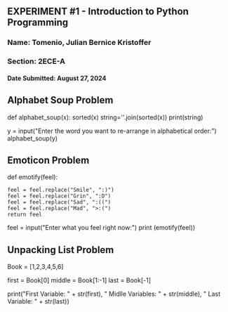 ## **EXPERIMENT #1 - Introduction to Python Programming**
### Name: Tomenio, Julian Bernice Kristoffer
### Section: 2ECE-A

#### Date Submitted: August 27, 2024

## Alphabet Soup Problem
def alphabet_soup(x):
    sorted(x)
    string=''.join(sorted(x))
    print(string)

y = input("Enter the word you want to re-arrange in alphabetical order:")
alphabet_soup(y)

## Emoticon Problem
def emotify(feel):

    feel = feel.replace("Smile", ":)")
    feel = feel.replace("Grin", ":D")
    feel = feel.replace("Sad", ":((")
    feel = feel.replace("Mad", ">:(")
    return feel

feel = input("Enter what you feel right now:")
print (emotify(feel))

## Unpacking List Problem
Book = [1,2,3,4,5,6]

first = Book[0]
middle = Book[1:-1]
last = Book[-1]

print("First Variable: " + str(first), "     Midlle Variables: " + str(middle), "     Last Variable: " + str(last))
